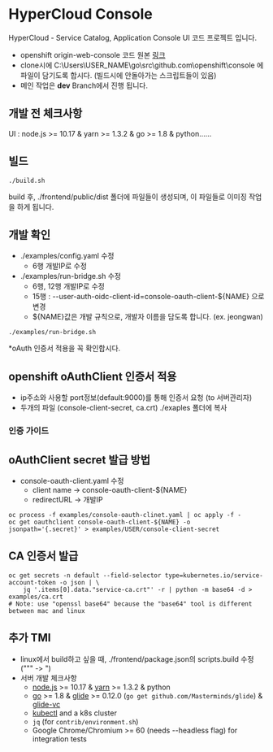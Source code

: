 HyperCloud Console
=========================
HyperCloud - Service Catalog, Application Console UI 코드 프로젝트 입니다.
- openshift origin-web-console 코드 원본 [링크](https://quay.io/repository/openshift/origin-console?tab=tags)
- clone시에 C:\Users\USER_NAME\go\src\github.com\openshift\console 에 파일이 담기도록 합시다. (빌드시에 안돌아가는 스크립트들이 있음)
- 메인 작업은 **dev** Branch에서 진행 됩니다.
## 개발 전 체크사항

UI : node.js >= 10.17 & yarn >= 1.3.2 & go >= 1.8 & python......

## 빌드

```
./build.sh
```

build 후, ./frontend/public/dist 폴더에 파일들이 생성되며, 이 파일들로 이미징 작업을 하게 됩니다.


## 개발 확인
- ./examples/config.yaml 수정
    - 6행 개발IP로 수정
- ./examples/run-bridge.sh 수정
    - 6행, 12행 개발IP로 수정
    - 15행 : --user-auth-oidc-client-id=console-oauth-client-${NAME} 으로 변경
    - ${NAME}값은 개발 규칙으로, 개발자 이름을 담도록 합니다. (ex. jeongwan)
```
./examples/run-bridge.sh
```
 *oAuth 인증서 적용을 꼭 확인합시다.

## openshift oAuthClient 인증서 적용
- ip주소와 사용할 port정보(default:9000)를 통해 인증서 요청 (to 서버관리자)
- 두개의 파일 (console-client-secret, ca.crt) ./exaples 폴더에 복사

### 인증 가이드
## oAuthClient secret 발급 방법
- console-oauth-client.yaml 수정
    - client name → console-oauth-client-${NAME}
    - redirectURL → 개발IP
```
oc process -f examples/console-oauth-clinet.yaml | oc apply -f -
oc get oauthclient console-oauth-client-${NAME} -o jsonpath='{.secret}' > examples/USER/console-client-secret
```

## CA 인증서 발급
```
oc get secrets -n default --field-selector type=kubernetes.io/service-account-token -o json | \
    jq '.items[0].data."service-ca.crt"' -r | python -m base64 -d > examples/ca.crt
# Note: use "openssl base64" because the "base64" tool is different between mac and linux
```

## 추가 TMI
- linux에서 build하고 싶을 때, ./frontend/package.json의 scripts.build 수정 (\"\"\" -> \") 
- 서버 개발 체크사항
    - [node.js](https://nodejs.org/) >= 10.17 & [yarn](https://yarnpkg.com/en/docs/install) >= 1.3.2 & python
    - [go](https://golang.org/) >= 1.8 & [glide](https://glide.sh/) >= 0.12.0 (`go get github.com/Masterminds/glide`) & [glide-vc](https://github.com/sgotti/glide-vc)
    - [kubectl](https://kubernetes.io/docs/tasks/tools/install-kubectl/) and a k8s cluster
    - `jq` (for `contrib/environment.sh`)
    - Google Chrome/Chromium >= 60 (needs --headless flag) for integration tests
    
